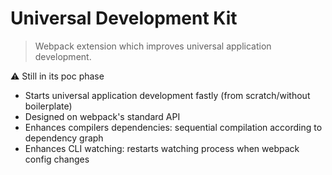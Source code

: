 # Universal Development Kit

> Webpack extension which improves universal application development.

:warning: Still in its poc phase

* Starts universal application development fastly (from scratch/without boilerplate)
* Designed on webpack's standard API
* Enhances compilers dependencies: sequential compilation according to dependency graph
* Enhances CLI watching: restarts watching process when webpack config changes

